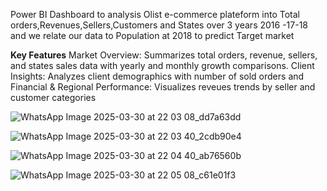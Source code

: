 Power BI Dashboard to analysis Olist e-commerce plateform into Total orders,Revenues,Sellers,Customers and States over 3 years 2016 -17-18 and we relate our data to Population at 2018 to predict Target market

**Key Features**
Market Overview: Summarizes total orders, revenue, sellers, and states sales data with yearly and monthly growth comparisons.
Client Insights: Analyzes client demographics with number of sold orders and
Financial & Regional Performance: Visualizes reveues trends by seller and customer categories

![WhatsApp Image 2025-03-30 at 22 03 08_dd7a63dd](https://github.com/user-attachments/assets/91a4f9d1-6aac-4d5b-93a2-bb7a74e5dd47)

![WhatsApp Image 2025-03-30 at 22 03 40_2cdb90e4](https://github.com/user-attachments/assets/f1d75adf-e2e0-4a2a-a248-6973de03cbb8)

![WhatsApp Image 2025-03-30 at 22 04 40_ab76560b](https://github.com/user-attachments/assets/4b4eae73-5a2c-4e4e-bda4-8acdfc7a6f51)

![WhatsApp Image 2025-03-30 at 22 05 08_c61e01f3](https://github.com/user-attachments/assets/0c51b5c0-07a3-4a2e-9b34-53a5b8627a1c)

